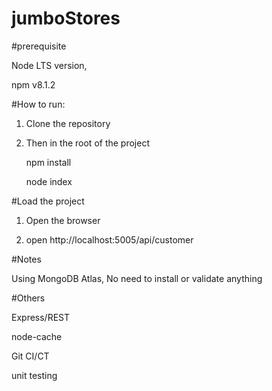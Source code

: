 # jumboStores

#prerequisite

Node LTS version,

npm v8.1.2

#How to run:
1. Clone the repository

2. Then in the root of the project

    npm install
    
    node index
    
 #Load the project
 
 1. Open the browser

 2. open http://localhost:5005/api/customer


#Notes

Using MongoDB Atlas, No need to install or validate anything


#Others

Express/REST

node-cache

Git CI/CT

unit testing
